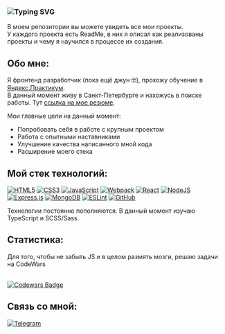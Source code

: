 ### <img src="https://readme-typing-svg.herokuapp.com?font=Fira+Code&size=30&pause=10000&center=false&repeat=true&width=1000&lines=%D0%9F%D1%80%D0%B8%D0%B2%D0%B5%D1%82%2C+%D0%BC%D0%B5%D0%BD%D1%8F+%D0%B7%D0%BE%D0%B2%D1%83%D1%82+%D0%90%D1%80%D1%82%D0%B5%D0%BC+%D0%B8+%D1%8D%D1%82%D0%BE+%D0%BC%D0%BE%D0%B9+Github" alt="Typing SVG" />

В моем репозитории вы можете увидеть все мои проекты. <br>У каждого проекта есть ReadMe, в них я описал как реализованы проекты и чему я научился в процессе их создания.


## Обо мне:

Я фронтенд разработчик (пока ещё джун 🤓), прохожу обучение в <a href="https://practicum.yandex.ru/" target="_blank">Яндекс.Практикум</a>.
<br>В данный момент живу в Санкт-Петербурге и нахожусь в поиске работы.
Тут <a href="https://spb.hh.ru/resume/475f0a35ff0b4c07120039ed1f6b596162587a" target="_blank">ссылка на мое резюме</a>.

Мои главные цели на данный момент:
* Попробовать себя в работе с крупным проектом
* Работа с опытными наставниками
* Улучшение качества написанного мной кода
* Расширение моего стека

## Мой стек технологий:
[![HTML5](https://img.shields.io/badge/html5-%23E34F26.svg?style=for-the-badge&logo=html5&logoColor=white)](https://html.spec.whatwg.org/multipage/)
[![CSS3](https://img.shields.io/badge/css3-%231572B6.svg?style=for-the-badge&logo=css3&logoColor=white)](https://www.w3.org/Style/CSS/)
[![JavaScript](https://img.shields.io/badge/javascript-%23323330.svg?style=for-the-badge&logo=javascript&logoColor=%23F7DF1E)](https://developer.mozilla.org/en-US/docs/Web/JavaScript)
[![Webpack](https://img.shields.io/badge/webpack-%238DD6F9.svg?style=for-the-badge&logo=webpack&logoColor=black)](https://webpack.js.org/)
[![React](https://img.shields.io/badge/react-%2320232a.svg?style=for-the-badge&logo=react&logoColor=%2361DAFB)](https://reactjs.org/)
[![NodeJS](https://img.shields.io/badge/node.js-6DA55F?style=for-the-badge&logo=node.js&logoColor=white)](https://nodejs.org/en/)
[![Express.js](https://img.shields.io/badge/express.js-%23404d59.svg?style=for-the-badge&logo=express&logoColor=%2361DAFB)](https://expressjs.com/)
[![MongoDB](https://img.shields.io/badge/MongoDB-%234ea94b.svg?style=for-the-badge&logo=mongodb&logoColor=white)](https://www.mongodb.com/)
[![ESLint](https://img.shields.io/badge/ESLint-4B3263?style=for-the-badge&logo=eslint&logoColor=white)](https://eslint.org/)
[![GitHub](https://img.shields.io/badge/github-%23121011.svg?style=for-the-badge&logo=github&logoColor=white)](https://docs.github.com)

Технологии постоянно пополняются. В данный момент изучаю TypeScript и SCSS/Sass.

## Статистика:
Для того, чтобы не забыть JS и в целом размять мозги, решаю задачи на CodeWars

<br>[![Codewars Badge](https://www.codewars.com/users/Artem-Mit/badges/small)](https://www.codewars.com/users/Artem-Mit)

## Связь со мной:

[![Telegram](https://img.shields.io/badge/Telegram-2CA5E0?style=for-the-badge&logo=telegram&logoColor=white)](https://t.me/mitin_art)
